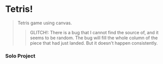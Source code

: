 # Tetris!
> Tetris game using canvas.
>> GLITCH!: There is a bug that I cannot find the source of, and it seems to be random. The bug will fill the whole column of the piece that had just landed. But it doesn't happen consistently.

### Solo Project